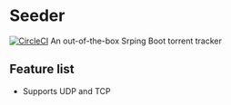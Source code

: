 
# Seeder
[![CircleCI](https://circleci.com/gh/alrosot/seeder.svg?style=shield)](https://circleci.com/gh/alrosot/seeder)
An out-of-the-box Srping Boot torrent tracker

## Feature list
- Supports UDP and TCP
